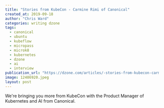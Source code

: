 ```yaml
---
title: "Stories from KubeCon - Carmine Rimi of Canonical"
created_at: 2019-09-18
author: "Chris Ward"
categories: writing dzone
tags: 
  - canonical
  - ubuntu
  - kubeflow
  - micropass
  - microk8
  - kubernetes
  - dzone
  - ai
  - interview
publication_url: "https://dzone.com/articles/-stories-from-kubecon-carmine-rimi-of-canonical"
image: 12486920.jpeg
layout: post
---
```

We're bringing you more from KubeCon with the Product Manager of Kubernetes and AI from Canonical.

